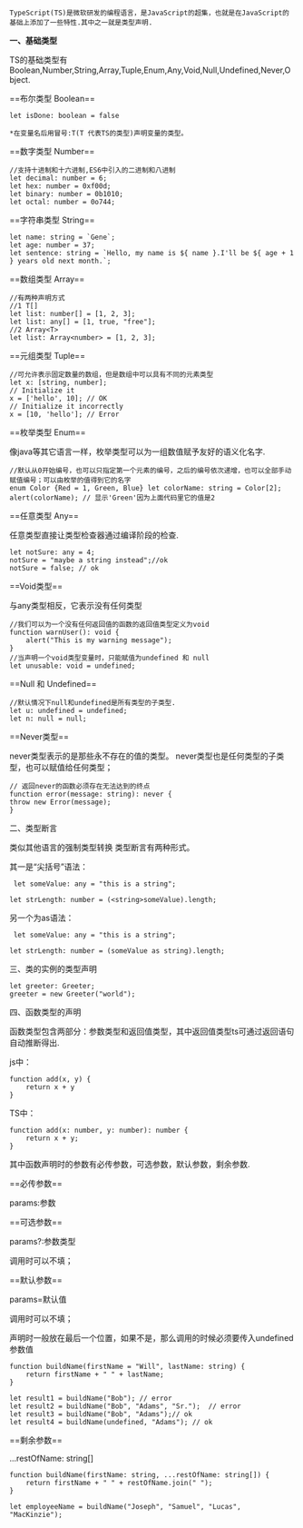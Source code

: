     TypeScript(TS)是微软研发的编程语言，是JavaScript的超集，也就是在JavaScript的基础上添加了一些特性.其中之一就是类型声明.

**一、基础类型**

TS的基础类型有 Boolean,Number,String,Array,Tuple,Enum,Any,Void,Null,Undefined,Never,Object.

==布尔类型 Boolean==

    let isDone: boolean = false

    *在变量名后用冒号:T(T 代表TS的类型)声明变量的类型。
    
==数字类型 Number==

    //支持十进制和十六进制,ES6中引入的二进制和八进制
    let decimal: number = 6;
    let hex: number = 0xf00d;
    let binary: number = 0b1010;
    let octal: number = 0o744;

==字符串类型 String==

    let name: string = `Gene`;
    let age: number = 37;
    let sentence: string = `Hello, my name is ${ name }.I'll be ${ age + 1 } years old next month.`;
==数组类型 Array==

    //有两种声明方式
    //1 T[]
    let list: number[] = [1, 2, 3];
    let list: any[] = [1, true, "free"];
    //2 Array<T>
    let list: Array<number> = [1, 2, 3];

==元组类型 Tuple==

    //可允许表示固定数量的数组，但是数组中可以具有不同的元素类型
    let x: [string, number];
    // Initialize it
    x = ['hello', 10]; // OK
    // Initialize it incorrectly
    x = [10, 'hello']; // Error
    
==枚举类型 Enum==

像java等其它语言一样，枚举类型可以为一组数值赋予友好的语义化名字.

    //默认从0开始编号，也可以只指定第一个元素的编号，之后的编号依次递增，也可以全部手动赋值编号；可以由枚举的值得到它的名字
    enum Color {Red = 1, Green, Blue} let colorName: string = Color[2]; alert(colorName); // 显示'Green'因为上面代码里它的值是2
    
==任意类型 Any==

任意类型直接让类型检查器通过编译阶段的检查.

    let notSure: any = 4;
    notSure = "maybe a string instead";//ok
    notSure = false; // ok
    
==Void类型==

与any类型相反，它表示没有任何类型

    //我们可以为一个没有任何返回值的函数的返回值类型定义为void
    function warnUser(): void {
        alert("This is my warning message");
    }
    //当声明一个void类型变量时，只能赋值为undefined 和 null
    let unusable: void = undefined;
    
==Null 和 Undefined==

    //默认情况下null和undefined是所有类型的子类型.
    let u: undefined = undefined;
    let n: null = null;
    
==Never类型==

never类型表示的是那些永不存在的值的类型。
never类型也是任何类型的子类型，也可以赋值给任何类型；

    // 返回never的函数必须存在无法达到的终点 
    function error(message: string): never { 
    throw new Error(message); 
    }


二、类型断言

类似其他语言的强制类型转换
类型断言有两种形式。

其一是“尖括号”语法：
    
     let someValue: any = "this is a string";
    
    let strLength: number = (<string>someValue).length;
另一个为as语法：

     let someValue: any = "this is a string";
    
    let strLength: number = (someValue as string).length;

三、类的实例的类型声明

    let greeter: Greeter;
    greeter = new Greeter("world");
四、函数类型的声明

函数类型包含两部分：参数类型和返回值类型，其中返回值类型ts可通过返回语句自动推断得出.

js中：

    function add(x, y) {
        return x + y
    }
TS中：

    function add(x: number, y: number): number {
	    return x + y;
	}
	
其中函数声明时的参数有必传参数，可选参数，默认参数，剩余参数.

==必传参数==

params:参数

==可选参数==

params?:参数类型

调用时可以不填；

==默认参数==

params=默认值

调用时可以不填；

声明时一般放在最后一个位置，如果不是，那么调用的时候必须要传入undefined参数值

    function buildName(firstName = "Will", lastName: string) {
        return firstName + " " + lastName;
    }
    
    let result1 = buildName("Bob"); // error
    let result2 = buildName("Bob", "Adams", "Sr.");  // error
    let result3 = buildName("Bob", "Adams");// ok
    let result4 = buildName(undefined, "Adams"); // ok

==剩余参数==

...restOfName: string[]

    function buildName(firstName: string, ...restOfName: string[]) {
        return firstName + " " + restOfName.join(" ");
    }
    
    let employeeName = buildName("Joseph", "Samuel", "Lucas", "MacKinzie");

